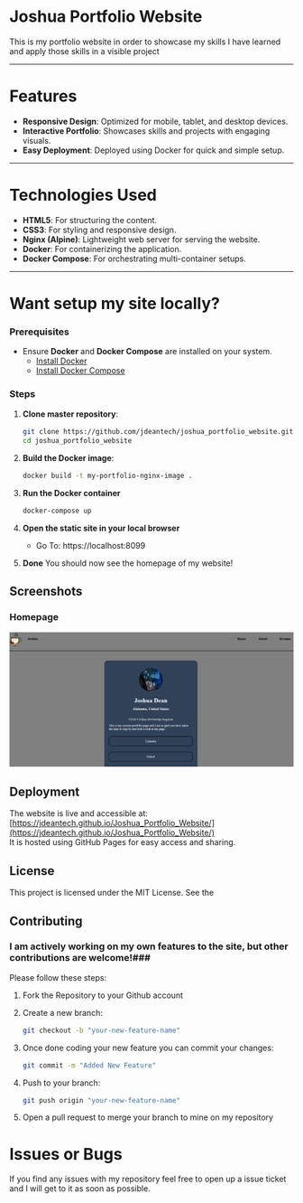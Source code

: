 # Joshua Portfolio Website
This is my portfolio website in order to showcase my skills I have learned and apply those skills in a visible project

---

# Features
- **Responsive Design**: Optimized for mobile, tablet, and desktop devices.
- **Interactive Portfolio**: Showcases skills and projects with engaging visuals.
- **Easy Deployment**: Deployed using Docker for quick and simple setup.

---

# Technologies Used
- **HTML5**: For structuring the content.
- **CSS3**: For styling and responsive design.
- **Nginx (Alpine)**: Lightweight web server for serving the website.
- **Docker**: For containerizing the application.
- **Docker Compose**: For orchestrating multi-container setups.

---

# Want setup my site locally? 

### Prerequisites
- Ensure **Docker** and **Docker Compose** are installed on your system.
  - [Install Docker](https://docs.docker.com/get-docker/)
  - [Install Docker Compose](https://docs.docker.com/compose/install/)

### Steps
1. **Clone master repository**:
    ```bash
    git clone https://github.com/jdeantech/joshua_portfolio_website.git
    cd joshua_portfolio_website

2. **Build the Docker image**:
    ```bash
    docker build -t my-portfolio-nginx-image .

3. **Run the Docker container**
    ```bash
    docker-compose up

4. **Open the static site in your local browser**
    - Go To:
 https://localhost:8099

5. **Done** You should now see the homepage of my website!
   
## Screenshots

### Homepage
![alt text](images/readme_image.png)


## Deployment
The website is live and accessible at: [https://jdeantech.github.io/Joshua_Portfolio_Website/](https://jdeantech.github.io/Joshua_Portfolio_Website/)  
It is hosted using GitHub Pages for easy access and sharing.
## License
This project is licensed under the MIT License. See the 

## Contributing

### I am actively working on my own features to the site, but other contributions are welcome!###
    
Please follow these steps:

1. Fork the Repository to your Github account

2. Create a new branch:
    ```bash
    git checkout -b "your-new-feature-name"

3. Once done coding your new feature you can commit your changes:
    ```bash
    git commit -m "Added New Feature"

4. Push to your branch:
    ```bash
    git push origin "your-new-feature-name"

5. Open a pull request to merge your branch to mine on my repository

# Issues or Bugs
If you find any issues with my repository feel free to open up a issue ticket and I will get to it as soon as possible.
